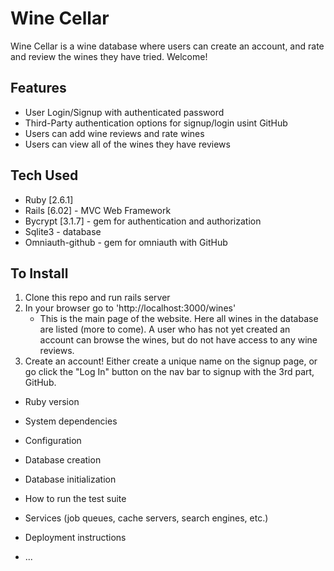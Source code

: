 # Wine Cellar 

Wine Cellar is a wine database where users can create an account, and rate and review the wines they have tried. Welcome!



## Features
* User Login/Signup with authenticated password
* Third-Party authentication options for signup/login usint GitHub
* Users can add wine reviews and rate wines
* Users can view all of the wines they have reviews

## Tech Used
* Ruby [2.6.1]
* Rails [6.02] - MVC Web Framework
* Bycrypt [3.1.7] - gem for authentication and authorization
* Sqlite3 - database
* Omniauth-github - gem for omniauth with GitHub






## To Install

1. Clone this repo and run rails server 
2. In your browser go to 'http://localhost:3000/wines'
   - This is the main page of the website. Here all wines in the database are listed (more to come). A user who has not yet created an account can browse the wines, but do not have access to any wine reviews. 
3. Create an account! Either create a unique name on the signup page, or go click the "Log In" button on the nav bar to signup with the 3rd part, GitHub.

* Ruby version

* System dependencies

* Configuration

* Database creation

* Database initialization

* How to run the test suite

* Services (job queues, cache servers, search engines, etc.)

* Deployment instructions

* ...
